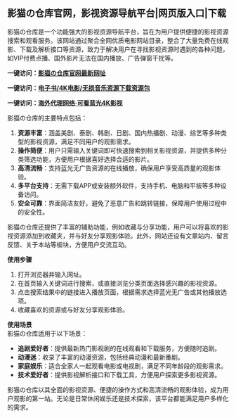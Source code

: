 <h2>影猫の仓库官网，影视资源导航平台|网页版入口|下载</h2>
<p>影猫の仓库是一个功能强大的影视资源导航平台，旨在为用户提供便捷的影视资源搜索和观看服务。该网站通过聚合全网优质电影网站目录，整合了大量免费在线观影、下载及解析接口等资源，致力于解决用户在寻找影视资源时遇到的各种问题，如VIP付费点播、国外影片无法在国内播放、广告弹窗干扰等。</p>
<p><strong>一键访问：</strong><a href="https://www.xxsnav.com/sites/2773.html " target="_blank"><strong>影猫の仓库官网最新网址</strong></a></p>
<p><strong>一键访问：</strong><a href="https://wangpanziyuan.pages.dev/" target="_blank"><strong>电子书/4K电影/无损音乐资源下载资源包</strong></a></p>
<p><strong>一键访问：</strong><a href="http://ip.harmonylink.net/share/e82025" target="_blank"><strong>海外代理网络·可看蓝光4K影视</strong></a></p>
<p>影猫の仓库的主要特点包括：</p>
<ol>
  <li><strong>资源丰富</strong>：涵盖美剧、泰剧、韩剧、日剧、国内热播剧、动漫、综艺等多种类型的影视资源，满足不同用户的观影需求。</li>
  <li><strong>操作简便</strong>：用户只需输入关键词即可快速搜索到相关影视资源，并提供多种分类筛选功能，方便用户根据喜好选择合适的影片。</li>
  <li><strong>高清流畅</strong>：支持蓝光无广告资源的在线播放，确保用户享受高质量的观影体验。</li>
  <li><strong>多平台支持</strong>：无需下载APP或安装额外软件，支持手机、电脑和平板等多种设备访问。</li>
  <li><strong>安全可靠</strong>：界面简洁友好，避免了恶意广告和跳转链接，保障用户使用过程中的安全性。</li>
</ol>
<p>影猫の仓库还提供了丰富的辅助功能，例如收藏与分享功能，用户可以将喜欢的影视资源添加到收藏夹，并与好友分享观影体验。此外，网站还设有文章站内、留言反馈、关于本站等板块，方便用户交流互动。</p>
<p><strong>使用步骤</strong></p>
<ol>
  <li>打开浏览器并输入网址。</li>
  <li>在首页输入关键词进行搜索，或直接浏览分类页面选择感兴趣的影视资源。</li>
  <li>点击搜索结果中的链接进入播放页面，根据需求选择蓝光无广告或其他播放选项。</li>
  <li>收藏喜欢的资源或与好友分享观影体验。</li>
</ol>
<p><strong>使用场景</strong><br>影猫の仓库适用于以下场景：</p>
<ul>
  <li><strong>追剧爱好者</strong>：提供最新热门影视剧的在线观看和下载服务，方便随时追剧。</li>
  <li><strong>动漫迷</strong>：收录了丰富的动漫资源，包括经典动漫和最新番剧。</li>
  <li><strong>家庭娱乐</strong>：适合全家人一起观看电影或电视剧，满足不同年龄段的观影需求。</li>
  <li><strong>技术爱好者</strong>：提供影视解析接口和下载工具，方便用户探索更多影视资源。</li>
</ul>
<p>影猫の仓库以其全面的影视资源、便捷的操作方式和高清流畅的观影体验，成为用户观影的第一站。无论是日常休闲娱乐还是技术探索，该平台都能满足用户多样化的需求。</p>
